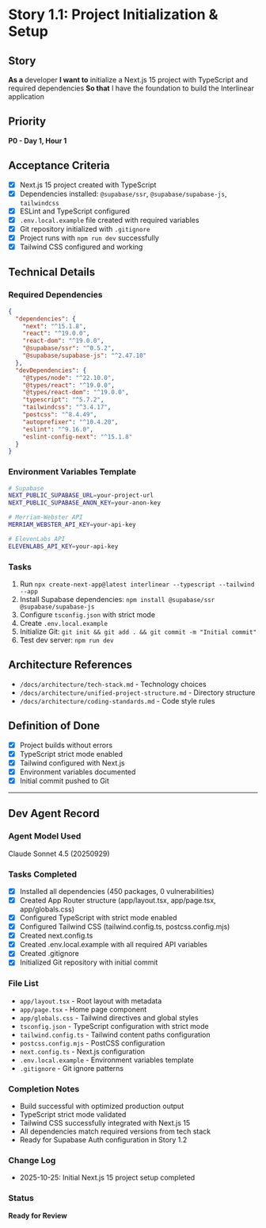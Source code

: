 # Story 1.1: Project Initialization & Setup

## Story
**As a** developer
**I want to** initialize a Next.js 15 project with TypeScript and required dependencies
**So that** I have the foundation to build the Interlinear application

## Priority
**P0 - Day 1, Hour 1**

## Acceptance Criteria
- [x] Next.js 15 project created with TypeScript
- [x] Dependencies installed: `@supabase/ssr`, `@supabase/supabase-js`, `tailwindcss`
- [x] ESLint and TypeScript configured
- [x] `.env.local.example` file created with required variables
- [x] Git repository initialized with `.gitignore`
- [x] Project runs with `npm run dev` successfully
- [x] Tailwind CSS configured and working

## Technical Details

### Required Dependencies
```json
{
  "dependencies": {
    "next": "^15.1.8",
    "react": "^19.0.0",
    "react-dom": "^19.0.0",
    "@supabase/ssr": "^0.5.2",
    "@supabase/supabase-js": "^2.47.10"
  },
  "devDependencies": {
    "@types/node": "^22.10.0",
    "@types/react": "^19.0.0",
    "@types/react-dom": "^19.0.0",
    "typescript": "^5.7.2",
    "tailwindcss": "^3.4.17",
    "postcss": "^8.4.49",
    "autoprefixer": "^10.4.20",
    "eslint": "^9.16.0",
    "eslint-config-next": "^15.1.8"
  }
}
```

### Environment Variables Template
```bash
# Supabase
NEXT_PUBLIC_SUPABASE_URL=your-project-url
NEXT_PUBLIC_SUPABASE_ANON_KEY=your-anon-key

# Merriam-Webster API
MERRIAM_WEBSTER_API_KEY=your-api-key

# ElevenLabs API
ELEVENLABS_API_KEY=your-api-key
```

### Tasks
1. Run `npx create-next-app@latest interlinear --typescript --tailwind --app`
2. Install Supabase dependencies: `npm install @supabase/ssr @supabase/supabase-js`
3. Configure `tsconfig.json` with strict mode
4. Create `.env.local.example`
5. Initialize Git: `git init && git add . && git commit -m "Initial commit"`
6. Test dev server: `npm run dev`

## Architecture References
- `/docs/architecture/tech-stack.md` - Technology choices
- `/docs/architecture/unified-project-structure.md` - Directory structure
- `/docs/architecture/coding-standards.md` - Code style rules

## Definition of Done
- [x] Project builds without errors
- [x] TypeScript strict mode enabled
- [x] Tailwind configured with Next.js
- [x] Environment variables documented
- [x] Initial commit pushed to Git

---

## Dev Agent Record

### Agent Model Used
Claude Sonnet 4.5 (20250929)

### Tasks Completed
- [x] Installed all dependencies (450 packages, 0 vulnerabilities)
- [x] Created App Router structure (app/layout.tsx, app/page.tsx, app/globals.css)
- [x] Configured TypeScript with strict mode enabled
- [x] Configured Tailwind CSS (tailwind.config.ts, postcss.config.mjs)
- [x] Created next.config.ts
- [x] Created .env.local.example with all required API variables
- [x] Created .gitignore
- [x] Initialized Git repository with initial commit

### File List
- `app/layout.tsx` - Root layout with metadata
- `app/page.tsx` - Home page component
- `app/globals.css` - Tailwind directives and global styles
- `tsconfig.json` - TypeScript configuration with strict mode
- `tailwind.config.ts` - Tailwind content paths configuration
- `postcss.config.mjs` - PostCSS configuration
- `next.config.ts` - Next.js configuration
- `.env.local.example` - Environment variables template
- `.gitignore` - Git ignore patterns

### Completion Notes
- Build successful with optimized production output
- TypeScript strict mode validated
- Tailwind CSS successfully integrated with Next.js 15
- All dependencies match required versions from tech stack
- Ready for Supabase Auth configuration in Story 1.2

### Change Log
- 2025-10-25: Initial Next.js 15 project setup completed

### Status
**Ready for Review**
